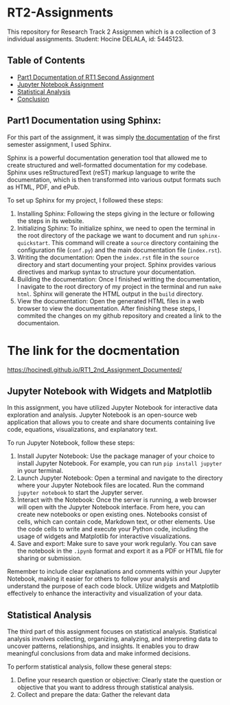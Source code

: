 # RT2-Assignments

This repository for Research Track 2 Assignmen which is a collection of 3 individual assignments.
Student: Hocine DELALA, id: 5445123.

## Table of Contents

- [Part1 Documentation of RT1 Second Assignment](#part1-documentation-of-rt1-second-assignment)
- [Jupyter Notebook Assignment](#jupyter-notebook-assignment)
- [Statistical Analysis](#statistical-analysis)
- [Conclusion](#conclusion)

## Part1 Documentation using Sphinx:
For this part of the assignment, it was simply [the documentation](https://hocinedl.github.io/RT1_2nd_Assignment_Documented/) of the first semester assignment, I used Sphinx.

Sphinx is a powerful documentation generation tool that allowed me to create structured and well-formatted documentation for my codebase. Sphinx uses reStructuredText (reST) markup language to write the documentation, which is then transformed into various output formats such as HTML, PDF, and ePub.

To set up Sphinx for my project, I followed these steps:

1. Installing Sphinx: Following the steps giving in the lecture or following the steps in its website.
2. Initializing Sphinx: To initialize sphinx, we need to open the terminal in the root directory of the package we want to document and run `sphinx-quickstart`.  This command will create a `source` directory containing the configuration file (`conf.py`) and the main documentation file (`index.rst`).
3. Writing the documentation: Open the `index.rst` file in the `source` directory and start documenting your project. Sphinx provides various directives and markup syntax to structure your documentation.
4. Building the documentation: Once I finished  writting the documentation, I navigate to the root directory of my project in the terminal and run `make html`. Sphinx will generate the HTML output in the `build` directory.
5. View the documentation: Open the generated HTML files in a web browser to view the documentation.
After finishing these steps, I commited the changes on my github repository and created a link to the documentaion.

The link for the docmentation
=============================
https://hocinedl.github.io/RT1_2nd_Assignment_Documented/


## Jupyter Notebook with Widgets and Matplotlib

In this assignment, you have utilized Jupyter Notebook for interactive data exploration and analysis. Jupyter Notebook is an open-source web application that allows you to create and share documents containing live code, equations, visualizations, and explanatory text. 

To run Jupyter Notebook, follow these steps:

1. Install Jupyter Notebook: Use the package manager of your choice to install Jupyter Notebook. For example, you can run `pip install jupyter` in your terminal.
2. Launch Jupyter Notebook: Open a terminal and navigate to the directory where your Jupyter Notebook files are located. Run the command `jupyter notebook` to start the Jupyter server.
3. Interact with the Notebook: Once the server is running, a web browser will open with the Jupyter Notebook interface. From here, you can create new notebooks or open existing ones. Notebooks consist of cells, which can contain code, Markdown text, or other elements. Use the code cells to write and execute your Python code, including the usage of widgets and Matplotlib for interactive visualizations.
4. Save and export: Make sure to save your work regularly. You can save the notebook in the `.ipynb` format and export it as a PDF or HTML file for sharing or submission.

Remember to include clear explanations and comments within your Jupyter Notebook, making it easier for others to follow your analysis and understand the purpose of each code block. Utilize widgets and Matplotlib effectively to enhance the interactivity and visualization of your data.

## Statistical Analysis

The third part of this assignment focuses on statistical analysis. Statistical analysis involves collecting, organizing, analyzing, and interpreting data to uncover patterns, relationships, and insights. It enables you to draw meaningful conclusions from data and make informed decisions.

To perform statistical analysis, follow these general steps:

1. Define your research question or objective: Clearly state the question or objective that you want to address through statistical analysis.
2. Collect and prepare the data: Gather the relevant data


